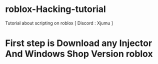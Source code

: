 # roblox-Hacking-tutorial
Tutorial about scripting on roblox [ Discord : Xjumu ]

# First step is Download any Injector And Windows Shop Version roblox
